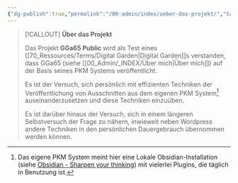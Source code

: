 ```yaml
---
{"dg-publish":true,"permalink":"/00-admin/index/ueber-das-projekt/","tags":["class/outcome"],"created":"2023-11-05T16:30:06.379+01:00","updated":"2023-11-05T16:48:16.668+01:00"}
---
```




> [!CALLOUT]   **Über das Projekt**
> 
> Das Projekt **GGa65 Public** wird als Test eines [[70_Ressources/Terms/Digital Garden\|Digital Garden]]s verstanden, dass GGa65 (siehe [[00_Admin/_INDEX/Über mich\|Über mich]]) auf der Basis seines PKM Systems veröffentlicht.
> 
> Es ist der Versuch, sich persönlich mit effizienten Techniken der Veröffentlichung von Ausschnitten aus dem eigenen PKM System[^1] auseinanderzusetzen und diese Techniken einzuüben.
> 
> Es ist darüber hinaus der Versuch, sich in einem längeren Selbstversuch der Frage zu nähern, inwieweit neben Wordpress andere Techniken in den persönlichen Dauergebrauch übernommen werden können.   
>    
  


[^1]: Das eigene PKM System meint hier eine Lokale Obsidian-Installation (siehe [Obsidian - Sharpen your thinking](https://obsidian.md/)) mit vielerlei Plugins, die täglich in Benutzung ist.